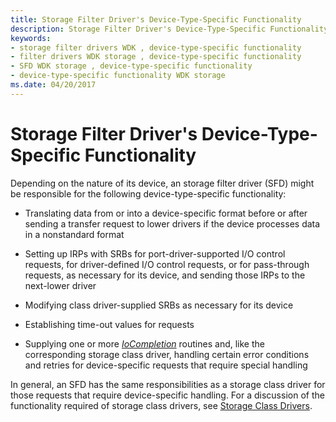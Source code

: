 ```yaml
---
title: Storage Filter Driver's Device-Type-Specific Functionality
description: Storage Filter Driver's Device-Type-Specific Functionality
keywords:
- storage filter drivers WDK , device-type-specific functionality
- filter drivers WDK storage , device-type-specific functionality
- SFD WDK storage , device-type-specific functionality
- device-type-specific functionality WDK storage
ms.date: 04/20/2017
---
```


# Storage Filter Driver's Device-Type-Specific Functionality

Depending on the nature of its device, an storage filter driver (SFD) might be responsible for the following device-type-specific functionality:

- Translating data from or into a device-specific format before or after sending a transfer request to lower drivers if the device processes data in a nonstandard format

- Setting up IRPs with SRBs for port-driver-supported I/O control requests, for driver-defined I/O control requests, or for pass-through requests, as necessary for its device, and sending those IRPs to the next-lower driver

- Modifying class driver-supplied SRBs as necessary for its device

- Establishing time-out values for requests

- Supplying one or more [*IoCompletion*](/windows-hardware/drivers/ddi/wdm/nc-wdm-io_completion_routine) routines and, like the corresponding storage class driver, handling certain error conditions and retries for device-specific requests that require special handling

In general, an SFD has the same responsibilities as a storage class driver for those requests that require device-specific handling. For a discussion of the functionality required of storage class drivers, see [Storage Class Drivers](introduction-to-storage-class-drivers.md).
